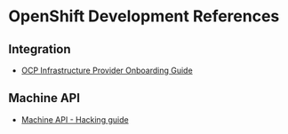 # OpenShift Development References

## Integration

- [OCP Infrastructure Provider Onboarding Guide][ocp-infrastructure-provider-onboarding-guide]

[ocp-infrastructure-provider-onboarding-guide]: https://github.com/elmiko/ocp-infrastructure-provider-onboarding-guide

## Machine API

- [Machine API - Hacking guide][mapi-hack-guide]

[mapi-hack-guide]: https://github.com/openshift/machine-api-operator/blob/master/docs/dev/hacking-guide.md#how-to-run-a-component-locally-for-testing
